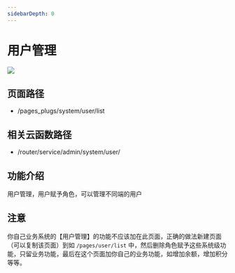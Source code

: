 ```yaml
---
sidebarDepth: 0
---
```


# 用户管理

![](https://vkceyugu.cdn.bspapp.com/VKCEYUGU-cf0c5e69-620c-4f3c-84ab-f4619262939f/b3a1bf6c-e7cd-4527-9422-ab25bbf453f1.png)

## 页面路径

* /pages_plugs/system/user/list

## 相关云函数路径

* /router/service/admin/system/user/

## 功能介绍

用户管理，用户赋予角色，可以管理不同端的用户

## 注意

你自己业务系统的【用户管理】的功能不应该加在此页面，正确的做法新建页面（可以复制该页面）到如 `/pages/user/list` 中，然后删除角色赋予这些系统级功能，只留业务功能，最后在这个页面加你自己的业务功能，如增加余额，增加积分等等。
